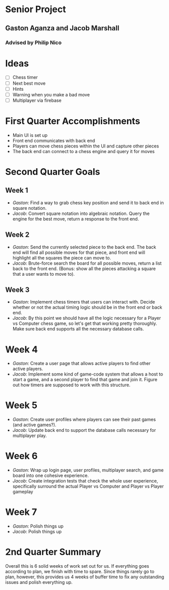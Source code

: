 # Senior Project
## Gaston Aganza and Jacob Marshall
### Advised by Philip Nico 

# Ideas
- [ ] Chess timer
- [ ] Next best move
- [ ] Hints
- [ ] Warning when you make a bad move
- [ ] Multiplayer via firebase

# First Quarter Accomplishments
- Main UI is set up
- Front end communicates with back end 
- Players can move chess pieces within the UI and capture other pieces
- The back end can connect to a chess engine and query it for moves

# Second Quarter Goals
## Week 1
- *Gaston*: Find a way to grab chess key position and send it to back end in square
notation.
- *Jacob*: Convert square notation into algebraic notation. Query the engine for the best
move, return a response to the front end.

## Week 2
- *Gaston*: Send the currently selected piece to the back end. The back end will find all
possible moves for that piece, and front end will highlight all the squares the piece
can move to.
- *Jacob*: Brute-force search the board for all possible moves, return a list back
to the front end. (Bonus: show all the pieces attacking a square that a user wants 
to move to).

## Week 3
- *Gaston*: Implement chess timers that users can interact with. Decide whether or not
the actual timing logic should be in the front end or back end. 
- *Jacob*: By this point we should have all the logic necessary for a Player vs Computer
chess game, so let's get that working pretty thoroughly. Make sure back end supports
all the necessary database calls.

# Week 4
- *Gaston*: Create a user page that allows active players to find other active players.
- *Jacob*: Implement some kind of game-code system that allows a host to start a game,
and a second player to find that game and join it. Figure out how timers are supposed 
to work with this structure. 

# Week 5
- *Gaston*: Create user profiles where players can see their past games 
(and active games?).
- *Jacob*: Update back end to support the database calls necessary for multiplayer 
play.

# Week 6
- *Gaston*: Wrap up login page, user profiles, multiplayer search, and game board
into one cohesive experience. 
- *Jacob*: Create integration tests that check the whole user experience, specifically 
surround the actual Player vs Computer and Player vs Player gameplay

# Week 7
- *Gaston*: Polish things up
- *Jacob*: Polish things up


# 2nd Quarter Summary
Overall this is 6 solid weeks of work set out for us. If everything goes according to 
plan, we finish with time to spare. Since things rarely go to plan, however, this 
provides us 4 weeks of buffer time to fix any outstanding issues and polish everything 
up.
